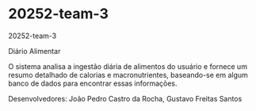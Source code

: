 # 20252-team-3
20252-team-3

Diário Alimentar

O sistema analisa a ingestão diária de alimentos do usuário e fornece um resumo detalhado de calorias e macronutrientes, baseando-se em algum banco de dados para encontrar essas informações.

Desenvolvedores:
João Pedro Castro da Rocha,
Gustavo Freitas Santos
